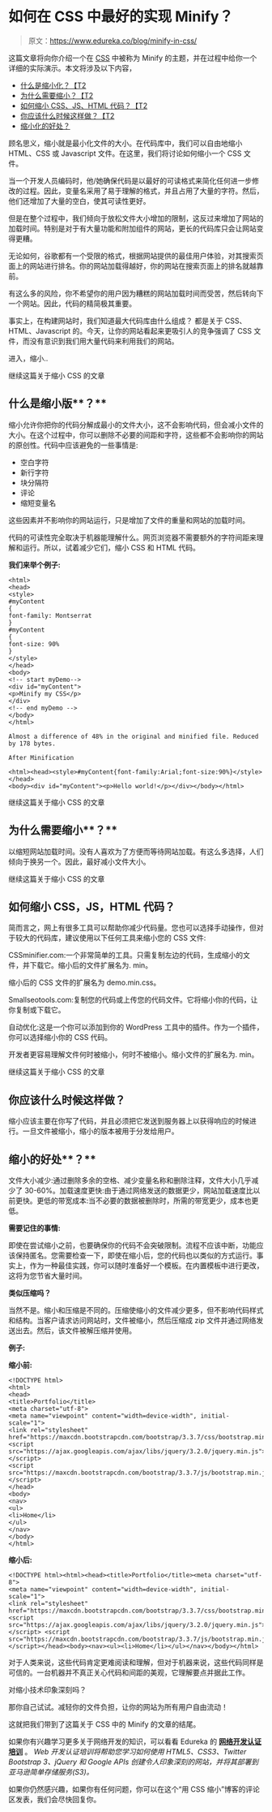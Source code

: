 # 如何在 CSS 中最好的实现 Minify？

> 原文：<https://www.edureka.co/blog/minify-in-css/>

这篇文章将向你介绍一个在 [CSS](https://www.edureka.co/blog/what-is-css/) 中被称为 Minify 的主题，并在过程中给你一个详细的实际演示。本文将涉及以下内容，

*   [什么是缩小化？【T2](#Whatisminification?)
*   [为什么需要缩小？【T2](#Whyisminificationneeded?)
*   [如何缩小 CSS、JS、HTML 代码？【T2](#HowdoyouminifyCSS,JS,HTMLcode?)
*   [你应该什么时候这样做？【T2](#Whenshouldyoudothat?)
*   [缩小化的好处？](#Benefitsofminification?)

顾名思义，缩小就是最小化文件的大小。在代码库中，我们可以自由地缩小 HTML、CSS 或 Javascript 文件。在这里，我们将讨论如何缩小一个 CSS 文件。

当一个开发人员编码时，他/她确保代码是以最好的可读格式来简化任何进一步修改的过程。因此，变量名采用了易于理解的格式，并且占用了大量的字符。然后，他们还增加了大量的空白，使其可读性更好。

但是在整个过程中，我们倾向于放松文件大小增加的限制，这反过来增加了网站的加载时间。特别是对于有大量功能和附加组件的网站，更长的代码库只会让网站变得更糟。

无论如何，谷歌都有一个受限的格式，根据网站提供的最佳用户体验，对其搜索页面上的网站进行排名。你的网站加载得越好，你的网站在搜索页面上的排名就越靠前。

有这么多的风险，你不希望你的用户因为糟糕的网站加载时间而受苦，然后转向下一个网站。因此，代码的精简极其重要。

事实上，在构建网站时，我们知道最大代码库由什么组成？ 都是关于 CSS、HTML、Javascript 的。今天，让你的网站看起来更吸引人的竞争强调了 CSS 文件，而没有意识到我们用大量代码来利用我们的网站。

进入，缩小..

继续这篇关于缩小 CSS 的文章

## **什么是**缩小版**？**

缩小允许你把你的代码分解成最小的文件大小，这不会影响代码，但会减小文件的大小。在这个过程中，你可以删除不必要的间距和字符，这些都不会影响你的网站的原创性。代码中应该避免的一些事情是:

*   空白字符
*   新行字符
*   块分隔符
*   评论
*   缩短变量名

这些因素并不影响你的网站运行，只是增加了文件的重量和网站的加载时间。

代码的可读性完全取决于机器能理解什么。网页浏览器不需要额外的字符间距来理解和运行。所以，试着减少它们，缩小 CSS 和 HTML 代码。

**我们来举个例子:**

```
<html>
<head>
<style>
#myContent
{
font-family: Montserrat
}
#myContent
{
font-size: 90%
}
</style>
</head>
<body>
<!-- start myDemo-->
<div id="myContent">
<p>Minify my CSS</p>
</div>
<!-- end myDemo -->
</body>
</html>

```

```
Almost a difference of 48% in the original and minified file. Reduced by 178 bytes.

After Minification
```

```
<html><head><style>#myContent{font-family:Arial;font-size:90%}</style></head>
<body><div id="myContent"><p>Hello world!</p></div></body></html>

```

继续这篇关于缩小 CSS 的文章

## 为什么需要缩小**？**

以缩短网站加载时间。没有人喜欢为了方便而等待网站加载。有这么多选择，人们倾向于换另一个。因此，最好减小文件大小。

继续这篇关于缩小 CSS 的文章

## **如何**缩小 **CSS，JS，HTML 代码？**

简而言之，网上有很多工具可以帮助你减少代码量。您也可以选择手动操作，但对于较大的代码库，建议使用以下任何工具来缩小您的 CSS 文件:

CSSminifier.com:一个非常简单的工具。只需复制左边的代码，生成缩小的文件，并下载它。缩小后的文件扩展名为. min。

缩小后的 CSS 文件的扩展名为 demo.min.css。

Smallseotools.com:复制您的代码或上传您的代码文件。它将缩小你的代码，让你复制或下载它。

自动优化:这是一个你可以添加到你的 WordPress 工具中的插件。作为一个插件，你可以选择缩小你的 CSS 代码。

开发者更容易理解文件何时被缩小，何时不被缩小。缩小文件的扩展名为. min。

继续这篇关于缩小 CSS 的文章

## 你应该什么时候这样做？

缩小应该主要在你写了代码，并且必须把它发送到服务器上以获得响应的时候进行。一旦文件被缩小，缩小的版本被用于分发给用户。

## 缩小的好处**？**

文件大小减少:通过删除多余的空格、减少变量名称和删除注释，文件大小几乎减少了 30-60%。加载速度更快:由于通过网络发送的数据更少，网站加载速度比以前更快。更低的带宽成本:当不必要的数据被删除时，所需的带宽更少，成本也更低。

**需要记住的事情:**

即使在尝试缩小之前，也要确保你的代码不会突破限制。流程不应该中断，功能应该保持匿名。您需要检查一下，即使在缩小后，您的代码也以类似的方式运行。事实上，作为一种最佳实践，你可以随时准备好一个模板。在内置模板中进行更改，这将为您节省大量时间。

**类似压缩吗？**

当然不是。缩小和压缩是不同的。压缩使缩小的文件减少更多，但不影响代码样式和结构。当客户请求访问网站时，文件被缩小，然后压缩成 zip 文件并通过网络发送出去。然后，该文件被解压缩并使用。

**例子:**

**缩小前:**

```
<!DOCTYPE html>
<html>
<head>
<title>Portfolio</title>
<meta charset="utf-8">
<meta name="viewpoint" content="width=device-width", initial-scale="1">
<link rel="stylesheet" href="https://maxcdn.bootstrapcdn.com/bootstrap/3.3.7/css/bootstrap.min.css">
<script src="https://ajax.googleapis.com/ajax/libs/jquery/3.2.0/jquery.min.js"></script>
<script src="https://maxcdn.bootstrapcdn.com/bootstrap/3.3.7/js/bootstrap.min.js"></script>
</head>
<body>
<nav>
<ul>
<li>Home</li>
</ul>
</nav>
</body>
</html>

```

**缩小后:**

```
<!DOCTYPE html><html><head><title>Portfolio</title><meta charset="utf-8">
<meta name="viewpoint" content="width=device-width", initial-scale="1">
<link rel="stylesheet" href="https://maxcdn.bootstrapcdn.com/bootstrap/3.3.7/css/bootstrap.min.css">
<script src="https://ajax.googleapis.com/ajax/libs/jquery/3.2.0/jquery.min.js">
</script> <script src="https://maxcdn.bootstrapcdn.com/bootstrap/3.3.7/js/bootstrap.min.js">
</script></head><body><nav><ul><li>Home</li></ul></nav></body></html>
```

对于人类来说，这些代码肯定更难阅读和理解，但对于机器来说，这些代码同样是可信的。一台机器并不真正关心代码和间距的美观，它理解要点并据此工作。

对缩小技术印象深刻吗？

那你自己试试。减轻你的文件负担，让你的网站为所有用户自由流动！

这就把我们带到了这篇关于 CSS 中的 Minify 的文章的结尾。

如果你有兴趣学习更多关于网络开发的知识，可以看看 Edureka 的 **[网络开发认证培训](https://www.edureka.co/complete-web-developer)** 。 *Web 开发认证培训将帮助您学习如何使用 HTML5、CSS3、Twitter Bootstrap 3、jQuery 和 Google APIs 创建令人印象深刻的网站，并将其部署到亚马逊简单存储服务(S3)。*

如果你仍然感兴趣，如果你有任何问题，你可以在这个“用 CSS 缩小”博客的评论区发表，我们会尽快回复你。